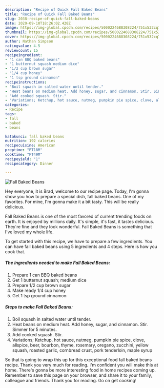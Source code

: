 ```yaml
---
description: "Recipe of Quick Fall Baked Beans"
title: "Recipe of Quick Fall Baked Beans"
slug: 2038-recipe-of-quick-fall-baked-beans
date: 2020-09-10T18:26:02.428Z
image: https://img-global.cpcdn.com/recipes/5000224688308224/751x532cq70/fall-baked-beans-recipe-main-photo.jpg
thumbnail: https://img-global.cpcdn.com/recipes/5000224688308224/751x532cq70/fall-baked-beans-recipe-main-photo.jpg
cover: https://img-global.cpcdn.com/recipes/5000224688308224/751x532cq70/fall-baked-beans-recipe-main-photo.jpg
author: Nathan Simpson
ratingvalue: 4.5
reviewcount: 15
recipeingredient:
- "1 can BBQ baked beans"
- "1 butternut squash medium dice"
- "1/2 cup brown sugar"
- "1/4 cup honey"
- "1 tsp ground cinnamon"
recipeinstructions:
- "Boil squash in salted water until tender."
- "Heat beans on medium heat. Add honey, sugar, and cinnamon. Stir. Simmer for 5 minutes."
- "Add cooked squash. Stir."
- "Variations; Ketchup, hot sauce, nutmeg, pumpkin pie spice, clove, allspice, beer, bourbon, thyme, rosemary, oregano, zucchini, yellow squash, roasted garlic, cornbread crust, pork tenderloin, maple syrup"
categories:
- Recipe
tags:
- fall
- baked
- beans

katakunci: fall baked beans 
nutrition: 192 calories
recipecuisine: American
preptime: "PT18M"
cooktime: "PT49M"
recipeyield: "1"
recipecategory: Dinner

---
```



![Fall Baked Beans](https://img-global.cpcdn.com/recipes/5000224688308224/751x532cq70/fall-baked-beans-recipe-main-photo.jpg)

Hey everyone, it is Brad, welcome to our recipe page. Today, I'm gonna show you how to prepare a special dish, fall baked beans. One of my favorites. For mine, I'm gonna make it a bit tasty. This will be really delicious.



Fall Baked Beans is one of the most favored of current trending foods on earth. It is enjoyed by millions daily. It's simple, it's fast, it tastes delicious. They're fine and they look wonderful. Fall Baked Beans is something that I've loved my whole life.


To get started with this recipe, we have to prepare a few ingredients. You can have fall baked beans using 5 ingredients and 4 steps. Here is how you cook that.

<!--inarticleads1-->

##### The ingredients needed to make Fall Baked Beans:

1. Prepare 1 can BBQ baked beans
1. Get 1 butternut squash; medium dice
1. Prepare 1/2 cup brown sugar
1. Make ready 1/4 cup honey
1. Get 1 tsp ground cinnamon




<!--inarticleads2-->

##### Steps to make Fall Baked Beans:

1. Boil squash in salted water until tender.
1. Heat beans on medium heat. Add honey, sugar, and cinnamon. Stir. Simmer for 5 minutes.
1. Add cooked squash. Stir.
1. Variations; Ketchup, hot sauce, nutmeg, pumpkin pie spice, clove, allspice, beer, bourbon, thyme, rosemary, oregano, zucchini, yellow squash, roasted garlic, cornbread crust, pork tenderloin, maple syrup




So that is going to wrap this up for this exceptional food fall baked beans recipe. Thank you very much for reading. I'm confident you will make this at home. There's gonna be more interesting food in home recipes coming up. Remember to save this page on your browser, and share it to your family, colleague and friends. Thank you for reading. Go on get cooking!
